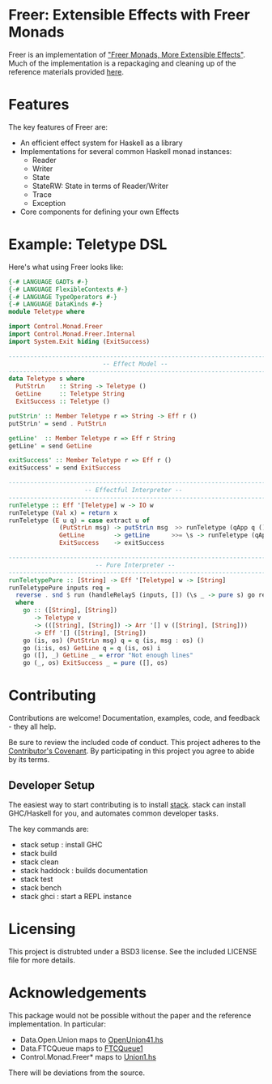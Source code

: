# Freer: Extensible Effects with Freer Monads

Freer is an implementation of
["Freer Monads, More Extensible Effects"](http://okmij.org/ftp/Haskell/extensible/more.pdf). Much
of the implementation is a repackaging and cleaning up of the
reference materials provided
[here](http://okmij.org/ftp/Haskell/extensible/).

# Features

The key features of Freer are:

* An efficient effect system for Haskell as a library
* Implementations for several common Haskell monad instances:
  * Reader
  * Writer
  * State
  * StateRW: State in terms of Reader/Writer
  * Trace
  * Exception
* Core components for defining your own Effects

# Example: Teletype DSL

Here's what using Freer looks like:

```haskell
{-# LANGUAGE GADTs #-}
{-# LANGUAGE FlexibleContexts #-}
{-# LANGUAGE TypeOperators #-}
{-# LANGUAGE DataKinds #-}
module Teletype where

import Control.Monad.Freer
import Control.Monad.Freer.Internal
import System.Exit hiding (ExitSuccess)

--------------------------------------------------------------------------------
                          -- Effect Model --
--------------------------------------------------------------------------------
data Teletype s where
  PutStrLn    :: String -> Teletype ()
  GetLine     :: Teletype String
  ExitSuccess :: Teletype ()

putStrLn' :: Member Teletype r => String -> Eff r ()
putStrLn' = send . PutStrLn

getLine'  :: Member Teletype r => Eff r String
getLine' = send GetLine

exitSuccess' :: Member Teletype r => Eff r ()
exitSuccess' = send ExitSuccess

--------------------------------------------------------------------------------
                     -- Effectful Interpreter --
--------------------------------------------------------------------------------
runTeletype :: Eff '[Teletype] w -> IO w
runTeletype (Val x) = return x
runTeletype (E u q) = case extract u of
              (PutStrLn msg) -> putStrLn msg  >> runTeletype (qApp q ())
              GetLine        -> getLine      >>= \s -> runTeletype (qApp q s)
              ExitSuccess    -> exitSuccess

--------------------------------------------------------------------------------
                        -- Pure Interpreter --
--------------------------------------------------------------------------------
runTeletypePure :: [String] -> Eff '[Teletype] w -> [String]
runTeletypePure inputs req =
  reverse . snd $ run (handleRelayS (inputs, []) (\s _ -> pure s) go req)
  where
    go :: ([String], [String])
       -> Teletype v
       -> (([String], [String]) -> Arr '[] v ([String], [String]))
       -> Eff '[] ([String], [String])
    go (is, os) (PutStrLn msg) q = q (is, msg : os) ()
    go (i:is, os) GetLine q = q (is, os) i
    go ([], _) GetLine _ = error "Not enough lines"
    go (_, os) ExitSuccess _ = pure ([], os)
```

# Contributing

Contributions are welcome! Documentation, examples, code, and
feedback - they all help.

Be sure to review the included code of conduct. This project adheres
to the [Contributor's Covenant](http://contributor-covenant.org/). By
participating in this project you agree to abide by its terms.

## Developer Setup

The easiest way to start contributing is to install
[stack](https://github.com/commercialhaskell/stack). stack can install
GHC/Haskell for you, and automates common developer tasks.

The key commands are:

* stack setup : install GHC
* stack build
* stack clean
* stack haddock : builds documentation
* stack test
* stack bench
* stack ghci : start a REPL instance

# Licensing

This project is distrubted under a BSD3 license. See the included
LICENSE file for more details.

# Acknowledgements

This package would not be possible without the paper and the reference
implementation. In particular:

* Data.Open.Union maps to [OpenUnion41.hs](http://okmij.org/ftp/Haskell/extensible/OpenUnion41.hs)
* Data.FTCQueue maps to [FTCQueue1](http://okmij.org/ftp/Haskell/extensible/FTCQueue1.hs)
* Control.Monad.Freer* maps to [Union1.hs](http://okmij.org/ftp/Haskell/extensible/Eff1.hs)

There will be deviations from the source.

